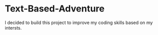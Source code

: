 # Text-Based-Adventure
I decided to build this project to improve my coding skills based on my intersts.
